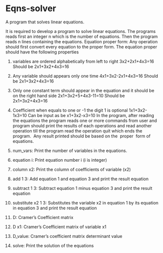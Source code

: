 # Eqns-solver
A program that solves linear equations.

It is required to develop a program to solve linear equations. The programs
reads first an integer n which is the number of equations.
Then the program reads n lines containing the equations.
Equation proper form​ : Any operation should first convert every equation to
the proper form. The equation proper should have the following properties
1. variables are ordered alphabetically from left to right
3x2+2x1+4x3=16
Should be
2x1+3x2+4x3=16
2. Any variable should appears only one time
4x1+3x2-2x1+4x3=16
Should be
2x1+3x2+4x3=16
3. Only one constant term should appear in the equation and it should be
on the right hand side
2x1+3x2+5+4x3-11=10
Should be
2x1+3x2+4x3=16
4. Coefficient when equals to one or -1 the digit 1 is optional
1x1+3x2-1x3=10
Can be input as be
x1+3x2-x3=10
In the program, after reading the equations the program reads one or more
commands from user and program should print the results of each operations
and read another operation till the program read the operation quit which
ends the program. ​ Any result printed should be based on the ​ proper ​ form of
equations.

1. num_vars: Print the number of variables in the equations.
2. equation i: Print equation number i (i is integer)
3. column x2: Print the column of coefficients of variable (x2)
4. add 1 3: Add equation 1 and equation 3 and print the result equation
5. subtract 1 3: Subtract equation 1 minus equation 3 and print the result equation
6. substitute x2 1 3: Substitutes the variable x2 in equation 1 by its equation in equation 3 and print the result equation
7. D: Cramer’s Coefficient matrix
8. D x1: Cramer’s Coefficient matrix of variable x1
9. D_value: Cramer’s coefficient matrix determinant value
10. solve: Print the solution of the equations

